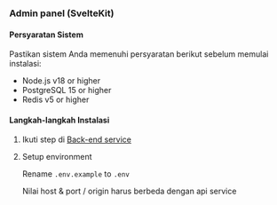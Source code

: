 ### Admin panel (SvelteKit)

#### Persyaratan Sistem

Pastikan sistem Anda memenuhi persyaratan berikut sebelum memulai instalasi:

- Node.js v18 or higher
- PostgreSQL 15 or higher
- Redis v5 or higher

#### Langkah-langkah Instalasi

1. Ikuti step di [Back-end service](https://github.com/ikhsan3adi/backtix-support/blob/main/docs/api-service.md)

2. Setup environment
    
    Rename `.env.example` to `.env`
    
    Nilai host & port / origin harus berbeda dengan api service
